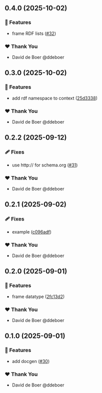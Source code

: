 ## 0.4.0 (2025-10-02)

### 🚀 Features

- frame RDF lists ([#32](https://github.com/ldengine/lde/pull/32))

### ❤️ Thank You

- David de Boer @ddeboer

## 0.3.0 (2025-10-02)

### 🚀 Features

- add rdf namespace to context ([25d3338](https://github.com/ldengine/lde/commit/25d3338))

### ❤️ Thank You

- David de Boer @ddeboer

## 0.2.2 (2025-09-12)

### 🩹 Fixes

- use http:// for schema.org ([#31](https://github.com/ldengine/lde/pull/31))

### ❤️ Thank You

- David de Boer @ddeboer

## 0.2.1 (2025-09-02)

### 🩹 Fixes

- example ([c096adf](https://github.com/ldengine/lde/commit/c096adf))

### ❤️ Thank You

- David de Boer @ddeboer

## 0.2.0 (2025-09-01)

### 🚀 Features

- frame datatype ([2fc13d2](https://github.com/ldengine/lde/commit/2fc13d2))

### ❤️ Thank You

- David de Boer @ddeboer

## 0.1.0 (2025-09-01)

### 🚀 Features

- add docgen ([#30](https://github.com/ldengine/lde/pull/30))

### ❤️ Thank You

- David de Boer @ddeboer